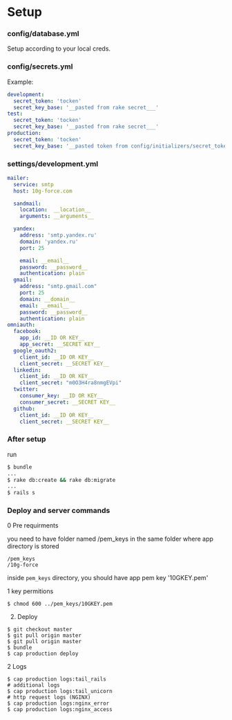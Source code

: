 # Setup

### config/database.yml

Setup according to your local creds.

### config/secrets.yml

Example:

```yml
development:
  secret_token: 'tocken'
  secret_key_base: '__pasted from rake secret___'
test:
  secret_token: 'tocken'
  secret_key_base: '__pasted from rake secret___'
production:
  secret_token: 'tocken'
  secret_key_base: '__pasted token from config/initializers/secret_token.rb___'
```

### settings/development.yml

```yml
mailer:
  service: smtp
  host: 10g-force.com

  sandmail:
    location:  __location__
    arguments: __arguments__

  yandex:
    address: 'smtp.yandex.ru'
    domain: 'yandex.ru'
    port: 25

    email: __email__
    password: __password__
    authentication: plain
  gmail:
    address: "smtp.gmail.com"
    port: 25
    domain: __domain__
    email: __email__
    password: __password__
    authentication: plain
omniauth:
  facebook:
    app_id: __ID OR KEY__
    app_secret: __SECRET KEY__
  google_oauth2:
    client_id: __ID OR KEY__
    client_secret: __SECRET KEY__
  linkedin:
    client_id: __ID OR KEY__
    client_secret: "m0O3H4ra8nmgEVpi"
  twitter:
    consumer_key: __ID OR KEY__
    consumer_secret: __SECRET KEY__
  github:
    client_id: __ID OR KEY__
    client_secret: __SECRET KEY__

```


### After setup

run

```bash
$ bundle
...
$ rake db:create && rake db:migrate
...
$ rails s
```


### Deploy and server commands

0 Pre requirments

you need to have folder named /pem_keys in the same folder where app directory is stored

```
/pem_keys
/10g-force
```

inside `pem_keys` directory, you should have app pem key '10GKEY.pem'

1 key permitions

`$ chmod 600 ../pem_keys/10GKEY.pem`

2. Deploy

```
$ git checkout master
$ git pull origin master
$ git pull origin master
$ bundle
$ cap production deploy
```

2 Logs

```
$ cap production logs:tail_rails
# additional logs
$ cap production logs:tail_unicorn
# http request logs (NGINX)
$ cap production logs:nginx_error
$ cap production logs:nginx_access
```
